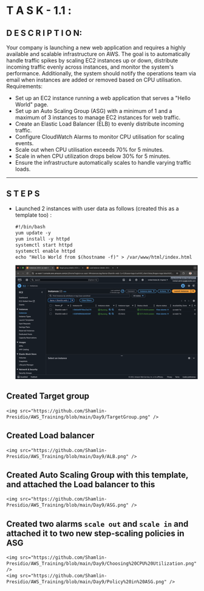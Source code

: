 # T A S K - 1.1 :

## D E S C R I P T I O N:

Your company is launching a new web application and requires a highly available and scalable infrastructure on AWS. 
The goal is to automatically handle traffic spikes by scaling EC2 instances up or down, distribute incoming traffic evenly across instances, and monitor the system's performance. Additionally, the system should notify the operations team via email when instances are added or removed based on CPU utilisation. Requirements:

  - Set up an EC2 instance running a web application that serves a "Hello World" page.
  - Set up an Auto Scaling Group (ASG) with a minimum of 1 and a maximum of 3 instances to manage EC2 instances for web traffic.
  - Create an Elastic Load Balancer (ELB) to evenly distribute incoming traffic.
  - Configure CloudWatch Alarms to monitor CPU utilisation for scaling events.
  - Scale out when CPU utilisation exceeds 70% for 5 minutes.
  - Scale in when CPU utilization drops below 30% for 5 minutes.
  - Ensure the infrastructure automatically scales to handle varying traffic loads.

<hr />

## S T E P S 
  - Launched 2 instances with user data as follows (created this as a template too) :
    ```
    #!/bin/bash
    yum update -y
    yum install -y httpd
    systemctl start httpd
    systemctl enable httpd
    echo "Hello World from $(hostname -f)" > /var/www/html/index.html

    ```
    <img src="https://github.com/Shamlin-Presidio/AWS_Training/blob/main/Day9/EC2.png" />
  ## Created Target group
    <img src="https://github.com/Shamlin-Presidio/AWS_Training/blob/main/Day9/TargetGroup.png" />
  ## Created Load balancer
    <img src="https://github.com/Shamlin-Presidio/AWS_Training/blob/main/Day9/ALB.png" />
  ## Created Auto Scaling Group with this template, and attached the Load balancer to this
    <img src="https://github.com/Shamlin-Presidio/AWS_Training/blob/main/Day9/ASG.png" />
  ## Created two alarms `scale out` and `scale in` and attached it to two new **step-scaling** policies in **ASG**
    <img src="https://github.com/Shamlin-Presidio/AWS_Training/blob/main/Day9/Choosing%20CPU%20Utilization.png" />
    <img src="https://github.com/Shamlin-Presidio/AWS_Training/blob/main/Day9/Policy%20in%20ASG.png" />
